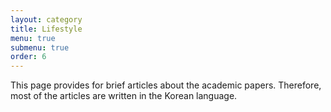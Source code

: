 ```yaml
---
layout: category
title: Lifestyle
menu: true
submenu: true
order: 6
---
```


This page provides for brief articles about the academic papers. Therefore, most of the articles are written in the Korean language. 
